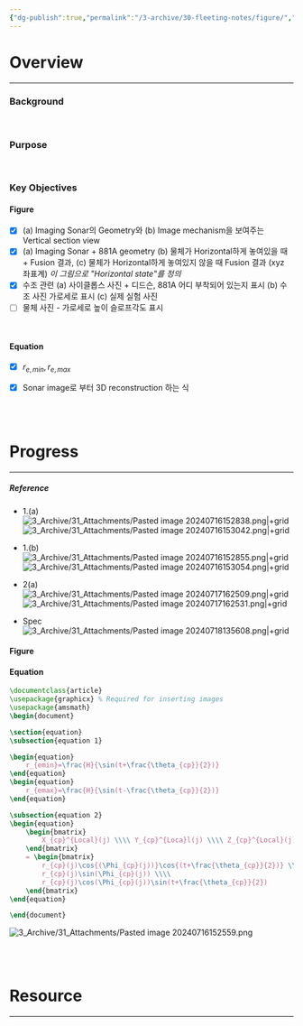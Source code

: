```yaml
---
{"dg-publish":true,"permalink":"/3-archive/30-fleeting-notes/figure/","tags":["Project"],"noteIcon":"","created":"2024-07-16"}
---
```


# Overview
---
### Background


<br/>

### Purpose


<br/>

### Key Objectives

#### Figure
- [x] (a) Imaging Sonar의 Geometry와 (b) Image mechanism을 보여주는 Vertical section view
- [x] (a) Imaging Sonar + 881A geometry (b) 물체가 Horizontal하게 놓여있을 때 + Fusion 결과, (c) 물체가 Horizontal하게 놓여있지 않을 때 Fusion 결과 (xyz 좌표계)
      *이 그림으로 "Horizontal state"를 정의*
- [x] 수조 관련 (a) 사이클롭스 사진 + 디드슨, 881A 어디 부착되어 있는지 표시 (b) 수조 사진 가로세로 표시 (c) 실제 실험 사진
- [ ] 물체 사진 - 가로세로 높이 슬로프각도 표시

<br/>

#### Equation

- [x] $r_{e,min}, r_{e,max}$
- [x] Sonar image로 부터 3D reconstruction 하는 식


<br/><br/>

# Progress
---
##### Reference
- 1.(a)
![3_Archive/31_Attachments/Pasted image 20240716152838.png|+grid](/img/user/3_Archive/31_Attachments/Pasted%20image%2020240716152838.png)![3_Archive/31_Attachments/Pasted image 20240716153042.png|+grid](/img/user/3_Archive/31_Attachments/Pasted%20image%2020240716153042.png)
- 1.(b)
![3_Archive/31_Attachments/Pasted image 20240716152855.png|+grid](/img/user/3_Archive/31_Attachments/Pasted%20image%2020240716152855.png)![3_Archive/31_Attachments/Pasted image 20240716153054.png|+grid](/img/user/3_Archive/31_Attachments/Pasted%20image%2020240716153054.png)

- 2(a)
	![3_Archive/31_Attachments/Pasted image 20240717162509.png|+grid](/img/user/3_Archive/31_Attachments/Pasted%20image%2020240717162509.png)![3_Archive/31_Attachments/Pasted image 20240717162531.png|+grid](/img/user/3_Archive/31_Attachments/Pasted%20image%2020240717162531.png)

- Spec
  ![3_Archive/31_Attachments/Pasted image 20240718135608.png|+grid](/img/user/3_Archive/31_Attachments/Pasted%20image%2020240718135608.png)
#### Figure


#### Equation

```tex
\documentclass{article}
\usepackage{graphicx} % Required for inserting images
\usepackage{amsmath}
\begin{document}

\section{equation}
\subsection{equation 1}

\begin{equation}
    r_{emin}=\frac{H}{\sin(t+\frac{\theta_{cp}}{2})}
\end{equation}
\begin{equation}
    r_{emax}=\frac{H}{\sin(t-\frac{\theta_{cp}}{2})}
\end{equation}

\subsection{equation 2}
\begin{equation}
    \begin{bmatrix}
        X_{cp}^{Local}(j) \\\\ Y_{cp}^{Loca}l(j) \\\\ Z_{cp}^{Local}(j)
    \end{bmatrix}
    = \begin{bmatrix}
        r_{cp}(j)\cos{(\Phi_{cp}(j))}\cos{(t+\frac{\theta_{cp}}{2})} \\\\
        r_{cp}(j)\sin(\Phi_{cp}(j)) \\\\
        r_{cp}(j)\cos(\Phi_{cp}(j))\sin(t+\frac{\theta_{cp}}{2})
    \end{bmatrix}
\end{equation}

\end{document}
```

![3_Archive/31_Attachments/Pasted image 20240716152559.png](/img/user/3_Archive/31_Attachments/Pasted%20image%2020240716152559.png)

<br/><br/>

# Resource
---

